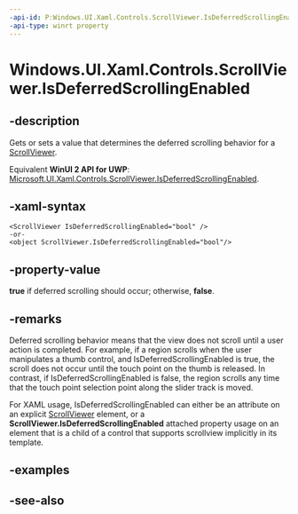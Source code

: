 ```yaml
---
-api-id: P:Windows.UI.Xaml.Controls.ScrollViewer.IsDeferredScrollingEnabled
-api-type: winrt property
---
```


<!-- Property syntax
public bool IsDeferredScrollingEnabled { get;  set; }
-->

# Windows.UI.Xaml.Controls.ScrollViewer.IsDeferredScrollingEnabled

## -description
Gets or sets a value that determines the deferred scrolling behavior for a [ScrollViewer](scrollviewer.md).

Equivalent **WinUI 2 API for UWP**: [Microsoft.UI.Xaml.Controls.ScrollViewer.IsDeferredScrollingEnabled](/windows/winui/api/microsoft.ui.xaml.controls.scrollviewer.isdeferredscrollingenabled).

## -xaml-syntax
```xaml
<ScrollViewer IsDeferredScrollingEnabled="bool" />
-or-
<object ScrollViewer.IsDeferredScrollingEnabled="bool"/>
```


## -property-value
**true** if deferred scrolling should occur; otherwise, **false**.

## -remarks
Deferred scrolling behavior means that the view does not scroll until a user action is completed. For example, if a region scrolls when the user manipulates a thumb control, and IsDeferredScrollingEnabled is true, the scroll does not occur until the touch point on the thumb is released. In contrast, if IsDeferredScrollingEnabled is false, the region scrolls any time that the touch point selection point along the slider track is moved.

For XAML usage, IsDeferredScrollingEnabled can either be an attribute on an explicit [ScrollViewer](scrollviewer.md) element, or a **ScrollViewer.IsDeferredScrollingEnabled** attached property usage on an element that is a child of a control that supports scrollview implicitly in its template.

## -examples

## -see-also
